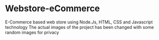 # Webstore-eCommerce
E-Commerce based web store using Node.Js, HTML, CSS and Javascript technology
The actual images of the project has been changed with some random images for privacy
